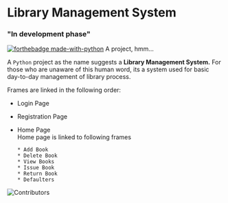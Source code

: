 # Library Management System
### **"In development phase"**
[![forthebadge made-with-python](http://ForTheBadge.com/images/badges/made-with-python.svg)](https://www.python.org/)
A project, hmm...

A `Python` project as the name suggests a **Library Management System.** For those who are unaware of this human word, its a system used for basic day-to-day management of library process.

Frames are linked in the following order: <br>

- Login Page
- Registration Page
- Home Page <br>
  Home page is linked to following frames

      * Add Book
      * Delete Book
      * View Books
      * Issue Book
      * Return Book
      * Defaulters

![Contributors](https://contrib.rocks/image?repo=Kanav-Arora/Library-Management-System "Our Contributors")
